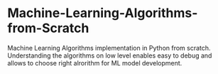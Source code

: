 # Machine-Learning-Algorithms-from-Scratch
Machine Learning Algorithms implementation in Python from scratch. Understanding the algorithms on low level enables easy to debug and allows to choose right alrorithm for ML model development. 
